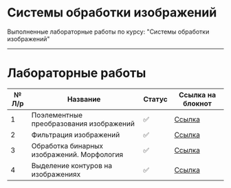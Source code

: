 # Системы обработки изображений

Выполненные лабораторные работы по курсу: "Системы обработки изображений"
____

# Лабораторные работы

 № Л/р | Название | Статус| Ссылка на блокнот
 ----- |----------|-------|------
 1 | Поэлементные преобразования изображений |  ✅| [Ссылка](https://github.com/witssaa/2022-IS/blob/main/notebooks/imaging-systems-task1.ipynb)
 2 | Фильтрация изображений | ✅| [Ссылка](https://github.com/witssaa/2022-IS/blob/main/notebooks/imaging-systems-task2.ipynb)
 3 | Обработка бинарных изображений. Морфология | ✅| [Ссылка](https://github.com/witssaa/2022-IS/blob/main/notebooks/imaging-systems-task3.ipynb)
 4 | Выделение контуров на изображениях | ✅| [Ссылка](https://github.com/witssaa/2022-IS/blob/main/notebooks/imaging-systems-task4.ipynb)
